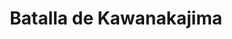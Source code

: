 ﻿---
title: "Batalla de Kawanakajima"
permalink: periodes_278.html
layout: periode
dataInici: 1561-09-10
sidebar: periodes
pares:
  - id: 162
    title: "Sengoku jidai"
    dataInici: "(1467)"
    dataFi: "(1603)"

fills:
jocsPrincipals:
  - title: "Kawanakajima 1561"
    bggId: 39189

jocsEscenaris:
jocsEpoca:
  - title: "Samurai"
    bggId: 3061
    escenari: "Kawanakajima"

  - title: "Ancient Battles Deluxe Expansion Kit 5.1: Way of the Samurai"
    bggId: 111826
    escenari: "4th Kawanakajima"

  - title: "Samurai Battles"
    bggId: 122913
    escenari: "Fourth Kawanakajima"

jocsEpocaEscenaris:
  - title: "Samurai Battles"
    bggId: 122913
    escenari: "Fourth Kawanakajima"

---
